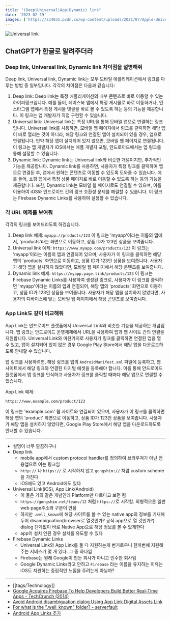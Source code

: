 ```yaml
---
title: "(Deep|Universal|App|Dynamic) link"
date: '2023-02-19'
images: ['https://s34035.pcdn.co/wp-content/uploads/2021/07/Apple-UniversalLink-BlogIMG@3x-1536x767.png']
---
```

![Universal link](https://s34035.pcdn.co/wp-content/uploads/2021/07/Apple-UniversalLink-BlogIMG@3x-1536x767.png)
## ChatGPT가 한글로 알려주더라

### Deep link, Universal link, Dynamic link 차이점을 설명해줘
Deep link, Universal link, Dynamic link는 모두 모바일 애플리케이션에서 링크를 다루는 방법 중 일부입니다. 각각의 차이점은 다음과 같습니다:

1.  Deep link: Deep link는 특정 애플리케이션의 내부 콘텐츠로 바로 이동할 수 있는 하이퍼링크입니다. 예를 들어, 페이스북 앱에서 특정 게시물로 바로 이동하거나, 인스타그램 앱에서 특정 게시물 댓글을 바로 볼 수 있도록 하는 등의 기능을 제공합니다. 이 링크는 앱 개발자가 직접 구현할 수 있습니다.
2.  Universal link: Universal link는 특정 URL을 통해 모바일 앱으로 연결하는 링크입니다. Universal link를 사용하면, 모바일 웹 페이지에서 링크를 클릭하면 해당 앱이 바로 열리는 것이 아니라, 해당 링크와 연결된 앱이 설치되어 있을 경우, 앱으로 연결됩니다. 만약 해당 앱이 설치되어 있지 않으면, 모바일 웹 페이지로 연결됩니다. 이 링크는 앱 개발자가 iOS에서는 애플 개발자 포털, 안드로이드에서는 앱 링크를 통해 설정할 수 있습니다.
3.  Dynamic link: Dynamic link는 Universal link와 비슷한 개념이지만, 추가적인 기능을 제공합니다. Dynamic link를 사용하면, 사용자가 특정 링크를 클릭하여 앱으로 연결된 후, 앱에서 원하는 콘텐츠로 이동할 수 있도록 도와줄 수 있습니다. 예를 들어, 쇼핑 앱에서 특정 상품 페이지로 바로 이동할 수 있도록 하는 등의 기능을 제공합니다. 또한, Dynamic link는 모바일 웹 페이지로도 연결될 수 있으며, 이를 이용하여 iOS와 안드로이드 간의 링크 호환성 문제를 해결할 수 있습니다. 이 링크는 Firebase Dynamic Links를 사용하여 설정할 수 있습니다.

### 각 URL 예제를 보여줘

각각의 링크를 보여드리도록 하겠습니다.

1.  Deep link 예제:
    `myapp://products/123`
    이 링크는 'myapp'이라는 이름의 앱에서, 'products'라는 화면으로 이동하고, 상품 ID가 123인 상품을 보여줍니다.
2.  Universal link 예제:
    `https://www.myapp.com/products/123`
    이 링크는 'myapp'이라는 이름의 앱과 연결되어 있으며, 사용자가 이 링크를 클릭하면 해당 앱의 'products' 화면으로 이동하고, 상품 ID가 123인 상품을 보여줍니다. 사용자가 해당 앱을 설치하지 않았다면, 모바일 웹 페이지에서 해당 콘텐츠를 보여줍니다.
3.  Dynamic link 예제:
    `https://myapp.page.link/products/123`
    이 링크는 Firebase Dynamic Links를 사용하여 생성된 링크로, 사용자가 이 링크를 클릭하면 'myapp'이라는 이름의 앱과 연결되어, 해당 앱의 'products' 화면으로 이동하고, 상품 ID가 123인 상품을 보여줍니다. 사용자가 해당 앱을 설치하지 않았다면, 사용자의 디바이스에 맞는 모바일 웹 페이지에서 해당 콘텐츠를 보여줍니다.

### App Link도 같이 비교해줘
App Link는 안드로이드 플랫폼에서 Universal Link와 비슷한 기능을 제공하는 개념입니다. 앱 링크는 안드로이드 운영체제에서 URL을 사용하여 앱과 웹 사이트 간의 연결을 지원합니다. Universal Link와 마찬가지로 사용자가 링크를 클릭하면 연결된 앱을 열 수 있고, 앱이 설치되어 있지 않은 경우 Google Play Store에서 해당 앱을 다운로드하도록 안내할 수 있습니다.

앱 링크를 사용하려면, 해당 링크를 앱의 `AndroidManifest.xml` 파일에 등록하고, 웹 사이트에서 해당 링크와 연결된 디지털 에셋을 등록해야 합니다. 이를 통해 안드로이드 플랫폼에서 앱 링크를 인식하고 사용자가 링크를 클릭할 때마다 해당 앱으로 연결할 수 있습니다.

App Link 예제:

`https://www.example.com/product/123`

이 링크는 'example.com' 웹 사이트와 연결되어 있으며, 사용자가 이 링크를 클릭하면 해당 앱의 'product' 화면으로 이동하고, 상품 ID가 123인 상품을 보여줍니다. 사용자가 해당 앱을 설치하지 않았다면, Google Play Store에서 해당 앱을 다운로드하도록 안내할 수 있습니다.

---
- 설명이 너무 깔끔하구나
- Deep link
	- mobile app에서 custom protocol handler를 정의하여 브라우져가 아닌 전용앱으로 여는 링크임
	- `http://` 나 `https://` 로 시작하지 않고 `gongshim://` 처럼 custom scheme을 가진다
	- iOS에도 있고 Android에도 있다
- Universal Link(iOS), App Link(Android)
	- 이 둘은 거의 같은 개념인데 Platform만 다르다고 보면 됨
	- `https://gongshim.net/teams/12` 처럼 `https://`로 시작함. 외형적으론 일반 web page주소와 구분이 안됨
	- 하지만 `.well_known`에 해당 사이트를 볼 수 있는 native app의 정보를 기재해 두어 disambiguation(browser로 열것인가? 공식 app으로 열 것인가?) dialog 단계없이 바로 Native App으로 해당 정보를 볼 수 있게한다
	- app이 설치 안된 경우 설치를 유도할 수 있다
- Firebase Dynamic Links
	- Universal Link와 App Link를 둘 다 지원하는게 번거로우니 한꺼번에 지원해주는 서비스가 몇 개 있다. 그 중 하나임
	- Firebase는 원래 Google이 만든 회사가 아니고 인수한 회사임
	- Google Dynamic Links라고 안하고 `Firebase` 라는 이름을 유지하는 이유는 iOS도 지원하는 중립적인 느낌을 주려는게 아닐까?
---
- [[tags/Technology]]
- [Google Acquires Firebase To Help Developers Build Better Real-Time Apps - TechCrunch (2014)](https://techcrunch.com/2014/10/21/google-acquires-firebase-to-help-developers-build-better-realtime-apps/)
- [Avoid Android disambiguation dialog Using App Link Digital Assets Link](https://medium.com/android-news/avoid-android-disambiguation-dialog-using-app-link-digital-assets-link-434395e1ed30)
- [For what is the ".well_known" folder? - serverfault](https://serverfault.com/a/795474)
- [Android App Links 추가](https://developer.android.com/studio/write/app-link-indexing?hl=ko)
